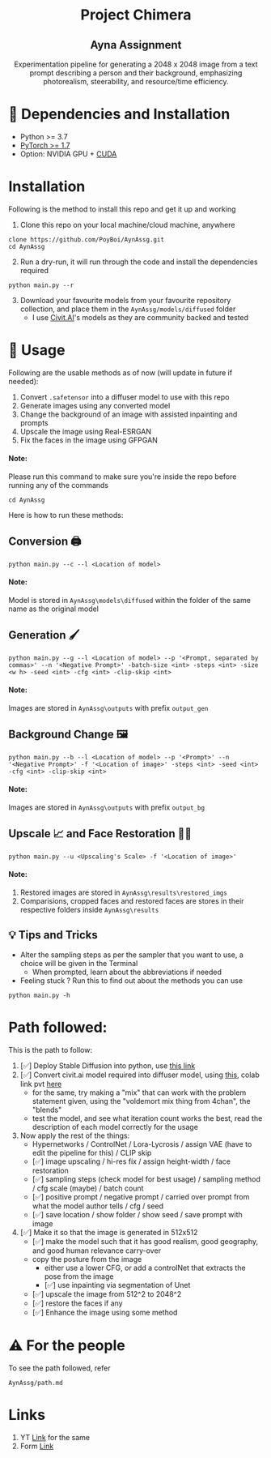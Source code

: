 # <div align="center"><b>Project Chimera</b></div>

## <div align="center"><b>Ayna Assignment</b></div>

</hr>

<div align="center">
Experimentation pipeline for generating a 2048 x 2048 image from a text prompt describing a person and their background, emphasizing photorealism, steerability, and resource/time efficiency.
</div>

# :wrench: Dependencies and Installation

- Python >= 3.7 
- [PyTorch >= 1.7](https://pytorch.org/)
- Option: NVIDIA GPU + [CUDA](https://developer.nvidia.com/cuda-downloads) 

# Installation

Following is the method to install this repo and get it up and working

1. Clone this repo on your local machine/cloud machine, anywhere
```
clone https://github.com/PoyBoi/AynAssg.git
cd AynAssg
```
2. Run a dry-run, it will run through the code and install the dependencies required
```
python main.py --r
```

3. Download your favourite models from your favourite repository collection, and place them in the `AynAssg/models/diffused` folder
    - I use [Civit.AI](https://civitai.com/)'s models as they are community backed and tested

# :rocket: Usage

Following are the usable methods as of now (will update in future if needed):
1. Convert ```.safetensor``` into a diffuser model to use with this repo
2. Generate images using any converted model
3. Change the background of an image with assisted inpainting and prompts
4. Upscale the image using Real-ESRGAN
5. Fix the faces in the image using GFPGAN

#### Note:
Please run this command to make sure you're inside the repo before running any of the commands
```
cd AynAssg
```

Here is how to run these methods:
## Conversion 🖨️
```
python main.py --c --l <Location of model>
```
#### Note:
Model is stored in ```AynAssg\models\diffused``` within the folder of the same name as the original model


## Generation 🖌️
```
python main.py --g --l <Location of model> --p '<Prompt, separated by commas>' --n '<Negative Prompt>' -batch-size <int> -steps <int> -size <w h> -seed <int> -cfg <int> -clip-skip <int> 
```
#### Note:
Images are stored in ```AynAssg\outputs``` with prefix ```output_gen```


## Background Change 🖼️
```
python main.py --b --l <Location of model> --p '<Prompt>' --n '<Negative Prompt>' -f '<Location of image>' -steps <int> -seed <int> -cfg <int> -clip-skip <int>
```
#### Note:
Images are stored in ```AynAssg\outputs``` with prefix ```output_bg```


## Upscale 📈 and Face Restoration 👨👩
```
python main.py --u <Upscaling's Scale> -f '<Location of image>'
```
#### Note:
1. Restored images are stored in ```AynAssg\results\restored_imgs```
2. Comparisions, cropped faces and restored faces are stores in their respective folders inside ```AynAssg\results```


## :bulb: Tips and Tricks
- Alter the sampling steps as per the sampler that you want to use, a choice will be given in the Terminal
    - When prompted, learn about the abbreviations if needed
- Feeling stuck ? Run this to find out about the methods you can use
```
python main.py -h
```

# Path followed:

This is the path to follow:

1. [✅] Deploy Stable Diffusion into python, use [this link](https://medium.com/@natsunoyuki/using-civitai-models-with-diffusers-package-45e0c475a67e)
2. [✅] Convert civit.ai model required into diffuser model, using [this](https://github.com/huggingface/diffusers/blob/main/scripts/convert_original_stable_diffusion_to_diffusers.py), colab link pvt [here](https://colab.research.google.com/drive/1f8S3fCM9iDL7sk2Ny6gdvEiMs9-oO523#scrollTo=3NnPOMAqAABv)
    - for the same, try making a "mix" that can work with the problem statement given, using the "voldemort mix thing from 4chan", the "blends"
    - test the model, and see what iteration count works the best, read the description of each model correctly for the usage
3. Now apply the rest of the things:
    - Hypernetworks / ControlNet / Lora-Lycrosis / assign VAE (have to edit the pipeline for this) / CLIP skip
    - [✅] image upscaling / hi-res fix / assign height-width / face restoration
    - [✅] sampling steps (check model for best usage) / sampling method / cfg scale (maybe) / batch count
    - [✅] positive prompt / negative prompt / carried over prompt from what the model author tells / cfg / seed
    - [✅] save location / show folder / show seed / save prompt with image
4. [✅] Make it so that the image is generated in 512x512
    - [✅] make the model such that it has good realism, good geography, and good human relevance carry-over
    - copy the posture from the image
      - either use a lower CFG, or add a controlNet that extracts the pose from the image
      - [✅] use inpainting via segmentation of Unet
    - [✅] upscale the image from 512^2 to 2048^2
    - [✅] restore the faces if any
    - [✅] Enhance the image using some method

# :warning: For the people
To see the path followed, refer
```
AynAssg/path.md
```

# Links

1. YT [Link](https://www.youtube.com/watch?v=mZjrfN1SXXs) for the same
2. Form [Link](https://docs.google.com/forms/d/e/1FAIpQLSddT4uqrG3XJ6UnI_FScmG5N9TFLUFY0Ud4tMfLr_g6HnmZQg/viewform?pli=1)
